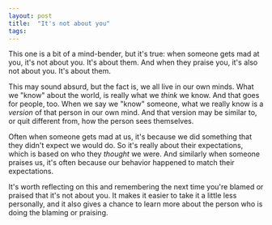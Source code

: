 ```yaml
---
layout: post
title:  "It's not about you"
tags: 
---
```


This one is a bit of a mind-bender, but it's true: when someone gets mad at you, it's not about you. It's about them. And when they praise you, it's also not about you. It's about them.

This may sound absurd, but the fact is, we all live in our own minds. What we "know" about the world, is really what we *think* we know. And that goes for people, too. When we say we "know" someone, what we really know is a *version* of that person in our own mind. And that version may be similar to, or quit different from, how the person sees themselves.

Often when someone gets mad at us, it's because we did something that they didn't expect we would do. So it's really about their expectations, which is based on who they *thought* we were. And similarly when someone praises us, it's often because our behavior happened to match their expectations.

It's worth reflecting on this and remembering the next time you're blamed or praised that it's not about you. It makes it easier to take it a little less personally, and it also gives a chance to learn more about the person who is doing the blaming or praising.